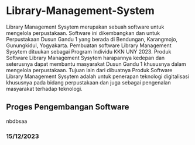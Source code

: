 # Library-Management-System
Library Management Sysytem merupakan sebuah software untuk mengelola perpustakaan. Software ini dikembangkan dan untuk Perpustakaan Dusun Gandu 1 yang berada di Bendungan, Karangmojo, Gunungkidul, Yogyakarta. Pembuatan software Library Management Sysytem dituukan sebagai Program Individu KKN UNY 2023. Produk Software Library Management Sysytem harapannya kedepan dan seterusnya dapat membantu masyarakat Dusun Gandu 1 khususnya dalam mengelola perpustakaan. Tujuan lain dari dibuatnya Produk Software Library Management Sysytem adalah untuk penerapan teknologi digitalisasi khususnya pada bidang perpustakaan dan juga sebagai pengenalan masyarakat terhadap teknologi.

## Proges Pengembangan Software
nbdbsaa

### 15/12/2023
